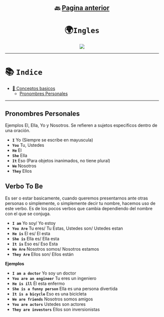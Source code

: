 <div align="center">

## 🔙 [Pagina anterior](https://github.com/NomaDiix/Working)


# 🌍`Ingles`

<img src="https://media.giphy.com/media/n9UHUM7v83SScYODjK/giphy.gif"/>
</div>


---

# 📚 `Indice`
- [📒 Conceptos basicos](#conceptos-basicos)
    - [Pronombres Personales](#pronombres-personales)
---

## Pronombres Personales

Ejemplos El, Ella, Yo y Nosotros. Se refieren a sujetos especificos dentro de una oración.
- **`I`** Yo (Siempre se escribe en mayuscula)
- **`You`** Tu, Ustedes
- **`He`** El
- **`She`** Ella
- **`It`** Eso (Para objetos inanimados, no tiene plural)
- **`We`** Nosotros
- **`They`** Ellos

## Verbo To Be

Es ser o estar basicamente, cuando queremos presentarnos ante otras personas o simplemente, o simplemente decir tu nombre, hacemos uso de este verbo. Es de los pocos verbos que cambia dependiendo del nombre con el que se conjuga.

- **`I am`** Yo soy/ Yo estoy
- **`You Are`** Tu eres/ Tu Estas, Ustedes son/ Ustedes estan
- **`He is`** El es/ El esta
- **`She is`** Ella es/ Ella esta
- **`It is`** Eso es/ Eso Esta
- **`We Are`** Nosotros somos/ Nosotros estamos
- **`They Are`** Ellos son/ Ellos están

**Ejemplos**
- **`I am a doctor`** Yo soy un doctor
- **`You are an engineer`** Tu eres un ingeniero
- **`He is ill`** Él esta enfermo
- **`She is a funny person`** Ella es una persona divertida
- **`It is a bicycle`** Eso es una bicicleta
- **`We are friends`** Nosotros somos amigos
- **`You are actors`** Ustedes son actores
- **`They are investors`** Ellos son inversionistas